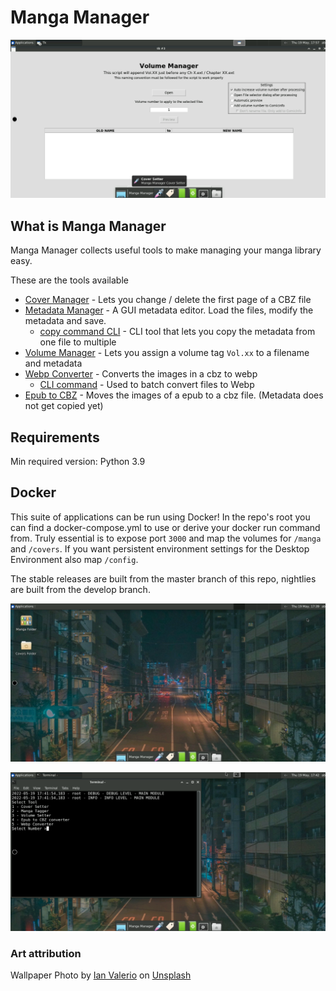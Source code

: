 # Manga Manager

![Screenshot-3](/project-docs/screenshot-3.png)

## What is Manga Manager

Manga Manager collects useful tools to make managing your manga library easy.

These are the tools available

- [Cover Manager](https://github.com/ThePromidius/Manga-Manager/wiki/Cover-Manager) - Lets you change / delete the first
  page of a CBZ file
- [Metadata Manager](https://github.com/ThePromidius/Manga-Manager/wiki/Metadata-Manager) - A GUI metadata editor. Load
  the files, modify the metadata and save.
  - [copy command CLI](https://github.com/ThePromidius/Manga-Manager/wiki/Metadata-Manager#copy-command---cli) - CLI
      tool that lets you copy the metadata from one file to multiple
- [Volume Manager](https://github.com/ThePromidius/Manga-Manager/wiki/Volume-Manager) - Lets you assign a volume
  tag `Vol.xx` to a filename and metadata
- [Webp Converter](https://github.com/ThePromidius/Manga-Manager/wiki/WEBP-Converter) - Converts the images in a cbz to
  webp
  - [CLI command](https://github.com/ThePromidius/Manga-Manager/wiki/Metadata-Manager#cli---copy-command) - Used to
    batch convert files to Webp
- [Epub to CBZ](https://github.com/ThePromidius/Manga-Manager/wiki/EPUB-to-CBZ-converter) - Moves the images of a epub
  to a cbz file. (Metadata does not get copied yet)

## Requirements

Min required version: Python 3.9

## Docker

This suite of applications can be run using Docker!
In the repo's root you can find a docker-compose.yml to use or derive
your docker run command from. Truly essential is to expose
port `3000` and map the volumes for `/manga` and `/covers`. If you want persistent
environment settings for the Desktop Environment also map `/config`.

The stable releases are built from the master branch of this repo,
nightlies are built from the develop branch.

![Screenshot-1](/project-docs/screenshot-1.png)

![Screenshot-2](/project-docs/screenshot-2.png)

### Art attribution

Wallpaper Photo by [Ian Valerio](https://unsplash.com/@iangvalerio?utm_source=unsplash&utm_medium=referral&utm_content=creditCopyText) on [Unsplash](https://unsplash.com/s/photos/anime?utm_source=unsplash&utm_medium=referral&utm_content=creditCopyText)
